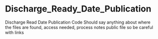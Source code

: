 # Discharge_Ready_Date_Publication
Discharge Read Date Publication Code
Should say anything about where the files are found, access needed, process notes
public file so be careful with links
